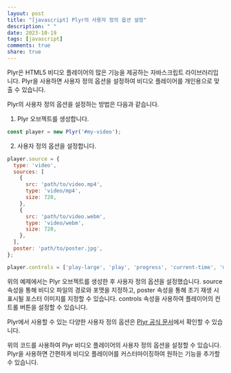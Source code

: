 ```yaml
---
layout: post
title: "[javascript] Plyr의 사용자 정의 옵션 설정"
description: " "
date: 2023-10-19
tags: [javascript]
comments: true
share: true
---
```


Plyr은 HTML5 비디오 플레이어의 많은 기능을 제공하는 자바스크립트 라이브러리입니다. Plyr을 사용하면 사용자 정의 옵션을 설정하여 비디오 플레이어를 개인용으로 맞출 수 있습니다.

Plyr의 사용자 정의 옵션을 설정하는 방법은 다음과 같습니다.

1. Plyr 오브젝트를 생성합니다.
```javascript
const player = new Plyr('#my-video');
```
2. 사용자 정의 옵션을 설정합니다.
```javascript
player.source = {
  type: 'video',
  sources: [
    {
      src: 'path/to/video.mp4',
      type: 'video/mp4',
      size: 720,
    },
    {
      src: 'path/to/video.webm',
      type: 'video/webm',
      size: 720,
    },
  ],
  poster: 'path/to/poster.jpg',
};

player.controls = ['play-large', 'play', 'progress', 'current-time', 'mute', 'volume', 'settings', 'pip', 'airplay', 'fullscreen'];
```

위의 예제에서는 Plyr 오브젝트를 생성한 후 사용자 정의 옵션을 설정했습니다. source 속성을 통해 비디오 파일의 경로와 포맷을 지정하고, poster 속성을 통해 초기 재생 시 표시될 포스터 이미지를 지정할 수 있습니다. controls 속성을 사용하여 플레이어의 컨트롤 버튼을 설정할 수 있습니다.

Plyr에서 사용할 수 있는 다양한 사용자 정의 옵션은 [Plyr 공식 문서](https://github.com/sampotts/plyr)에서 확인할 수 있습니다.

위의 코드를 사용하여 Plyr 비디오 플레이어의 사용자 정의 옵션을 설정할 수 있습니다. Plyr을 사용하면 간편하게 비디오 플레이어를 커스터마이징하여 원하는 기능을 추가할 수 있습니다.